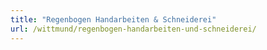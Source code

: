 ```yaml
---
title: "Regenbogen Handarbeiten & Schneiderei"
url: /wittmund/regenbogen-handarbeiten-und-schneiderei/
---
```

